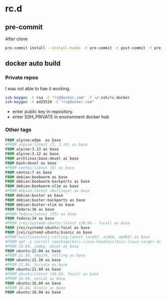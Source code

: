 # rc.d

## pre-commit 
After clone 
````bash
pre-commit install --install-hooks -t pre-commit -t post-commit -t pre-push
````

## docker auto build

### Private repos
I was not able to hae it working. 

```bash
ssh-keygen -t rsa -C "rc@docker.com" -f ~/.ssh/rc.docker
ssh-keygen -t ed25519 -C "rc@docker.com"
```
* enter public key in repository.
* enter SSH_PRIVATE in environment docker hub 

### Other tags 
```Dockerfile
FROM alpine:edge  as base
#FROM alpine:latest (3, 3.14) as base
FROM alpine:3.13 as base
FROM alpine:3.12 as base
FROM archlinux:base-devel as base
FROM bash:devel as base
#FROM centos:latest (8) as base
FROM centos:7 as base
FROM debian:bookworm as base
FROM debian:bookworm-backports as base
FROM debian:bookworm-slim as base
#FROM debian:latest (bullseye) as base
FROM debian:buster as base
FROM debian:buster-backports as base
FROM debian:buster-slim as base
FROM fedora:36 as base
#FROM fedora:latest (35) as base
FROM fedora:34 as base
#FROM jrei/systemd-ubuntu:latest (20.04 - focal) as base
FROM jrei/systemd-ubuntu:focal as base
FROM jrei/systemd-ubuntu:bionic as base
#FROM kalilinux/kali-rolling:latest (armhf, arm64, amd64) as base
#FROM apt -y install <package|kali-linux-headless|kali-linux-large> as base
#FROM 22.04, jammy, devel as base
FROM ubuntu:22.04 as base
#FROM 21.10, impish, rolling as base
FROM ubuntu:21.10 as base
#FROM 21.04, hirsute as base
FROM ubuntu:21.04 as base
#FROM ubuntu:latest (20.04, focal) as base
#FROM 16.04, xenial as base
FROM ubuntu:16.04 as base
#FROM 18.04, bionic as base
FROM ubuntu:18.04 as base
```

### 
